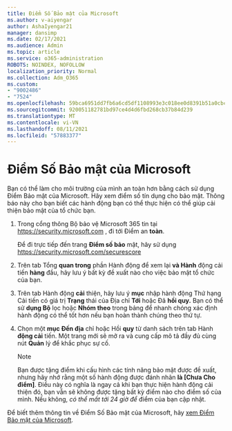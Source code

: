 ```yaml
---
title: Điểm Số Bảo mật của Microsoft
ms.author: v-aiyengar
author: AshaIyengar21
manager: dansimp
ms.date: 02/17/2021
ms.audience: Admin
ms.topic: article
ms.service: o365-administration
ROBOTS: NOINDEX, NOFOLLOW
localization_priority: Normal
ms.collection: Adm_O365
ms.custom:
- "9002486"
- "7524"
ms.openlocfilehash: 59bca6951dd7fb6a6cd5df1108993e3c018ee0d8391b51a0cbcaf3a61fc45a55
ms.sourcegitcommit: 920051182781bd97ce4d4d6fbd268cb37b84d239
ms.translationtype: MT
ms.contentlocale: vi-VN
ms.lasthandoff: 08/11/2021
ms.locfileid: "57883377"
---
```

# <a name="microsoft-secure-score"></a>Điểm Số Bảo mật của Microsoft

Bạn có thể làm cho môi trường của mình an toàn hơn bằng cách sử dụng Điểm Bảo mật của Microsoft. Hãy xem điểm số tín dụng cho bảo mật. Thông báo này cho bạn biết các hành động bạn có thể thực hiện có thể giúp cải thiện bảo mật của tổ chức bạn.

1. Trong cổng thông Bộ bảo vệ Microsoft 365 tin tại <https://security.microsoft.com> , đi tới Điểm an **toàn**.

   Để đi trực tiếp đến trang **Điểm số bảo** mật, hãy sử dụng <https://security.microsoft.com/securescore>

2. Trên tab Tổng **quan trong** phần Hành động để xem lại **và Hành** động cải tiến **hàng** đầu, hãy lưu ý bất kỳ đề xuất nào cho việc bảo mật tổ chức của bạn.

3. Trên tab Hành động **cải**  thiện, hãy lưu ý **mục** nhập hành động Thứ hạng Cải tiến có giá trị **Trạng** thái của Địa chỉ **Tới** hoặc Đã **hồi quy.** Bạn có thể sử **dụng Bộ** lọc hoặc **Nhóm theo** trong bảng để nhanh chóng xác định hành động có thể tốt hơn nếu bạn hoàn thành chúng theo thứ tự.

4. Chọn một **mục Đến địa** chỉ hoặc Hồi **quy** từ danh sách trên tab Hành **động cải** tiến. Một trang mới sẽ mở ra và cung cấp mô tả đầy đủ cùng nút **Quản** lý để khắc phục sự cố.

    > [!NOTE]
    > Bạn được tặng điểm khi cấu hình các tính năng bảo mật được đề xuất, nhưng hãy nhớ rằng một số hành động được đánh nhãn **là [Chưa Cho điểm]**. Điều này có nghĩa là ngay cả khi bạn thực hiện hành động cải thiện đó, bạn vẫn sẽ không được tặng bất kỳ điểm nào cho điểm số của mình. Nếu không, *có thể mất tới 24 giờ để* điểm của bạn cập nhật.

Để biết thêm thông tin về Điểm Số Bảo mật của Microsoft, hãy [xem Điểm Bảo mật của Microsoft](https://docs.microsoft.com/microsoft-365/security/defender/microsoft-secure-score).
